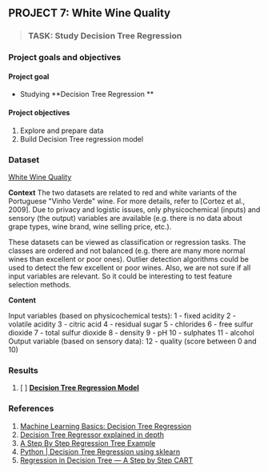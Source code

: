 ## PROJECT 7: White Wine Quality

> ### TASK: Study Decision Tree Regression

### Project goals and objectives

#### Project goal

- Studying **Decision Tree Regression **

#### Project objectives

1. Explore and prepare data 
2. Build Decision Tree regression model


### Dataset

[White Wine Quality](https://www.kaggle.com/piyushagni5/white-wine-quality)

**Context**
The two datasets are related to red and white variants of the Portuguese "Vinho Verde" wine. For more details, refer to [Cortez et al., 2009]. Due to privacy and logistic issues, only physicochemical (inputs) and sensory (the output) variables are available (e.g. there is no data about grape types, wine brand, wine selling price, etc.).

These datasets can be viewed as classification or regression tasks. The classes are ordered and not balanced (e.g. there are many more normal wines than excellent or poor ones). Outlier detection algorithms could be used to detect the few excellent or poor wines. Also, we are not sure if all input variables are relevant. So it could be interesting to test feature selection methods.

**Content**

Input variables (based on physicochemical tests):
1 - fixed acidity
2 - volatile acidity
3 - citric acid
4 - residual sugar
5 - chlorides
6 - free sulfur dioxide
7 - total sulfur dioxide
8 - density
9 - pH
10 - sulphates
11 - alcohol
Output variable (based on sensory data):
12 - quality (score between 0 and 10)




### Results

1. [ ] [**Decision Tree Regression Model**]()



### References

1. [Machine Learning Basics: Decision Tree Regression](https://towardsdatascience.com/machine-learning-basics-decision-tree-regression-1d73ea003fda)
2. [Decision Tree Regressor explained in depth](https://gdcoder.com/decision-tree-regressor-explained-in-depth/)
3. [A Step By Step Regression Tree Example](https://sefiks.com/2018/08/28/a-step-by-step-regression-decision-tree-example/)
4. [Python | Decision Tree Regression using sklearn](https://www.geeksforgeeks.org/python-decision-tree-regression-using-sklearn/)
5. [Regression in Decision Tree — A Step by Step CART](https://arifromadhan19.medium.com/regrssion-in-decision-tree-a-step-by-step-cart-classification-and-regression-tree-196c6ac9711e)





